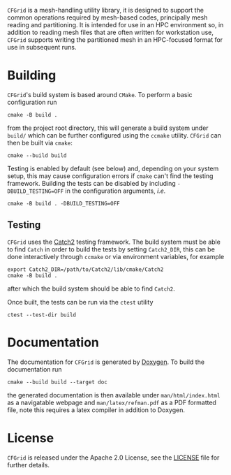 `CFGrid` is a mesh-handling utility library, it is designed to support the common operations
required by mesh-based codes, principally mesh reading and partitioning.
It is intended for use in an HPC environment so, in addition to reading mesh files that are often
written for workstation use, `CFGrid` supports writing the partitioned mesh in an HPC-focused format
for use in subsequent runs.

# Building

`CFGrid`'s build system is based around `CMake`.
To perform a basic configuration run
```
cmake -B build .
```
from the project root directory, this will generate a build system under `build/` which can be
further configured using the `ccmake` utility.
`CFGrid` can then be built via `cmake`:
```
cmake --build build
```

Testing is enabled by default (see below) and, depending on your system setup, this may cause
configuration errors if `cmake` can't find the testing framework.
Building the tests can be disabled by including `-DBUILD_TESTING=OFF` in the configuration
arguments, *i.e.*
```
cmake -B build . -DBUILD_TESTING=OFF
```

## Testing

`CFGrid` uses the [Catch2](https://github.com/catchorg/Catch2) testing framework.
The build system must be able to find `Catch` in order to build the tests by setting `Catch2_DIR`,
this can be done interactively through `ccmake` or via environment variables, for example
```
export Catch2_DIR=/path/to/Catch2/lib/cmake/Catch2
cmake -B build .
```
after which the build system should be able to find `Catch2`.

Once built, the tests can be run via the `ctest` utility
```
ctest --test-dir build
```

# Documentation

The documentation for `CFGrid` is generated by [Doxygen](https://www.doxygen.nl/index.html).
To build the documentation run
```
cmake --build build --target doc
```
the generated documentation is then available under `man/html/index.html` as a navigatable webpage
and `man/latex/refman.pdf` as a PDF formatted file, note this requires a latex compiler in addition
to Doxygen.

# License

`CFGrid` is released under the Apache 2.0 License, see the [LICENSE](LICENSE) file for further
details.
